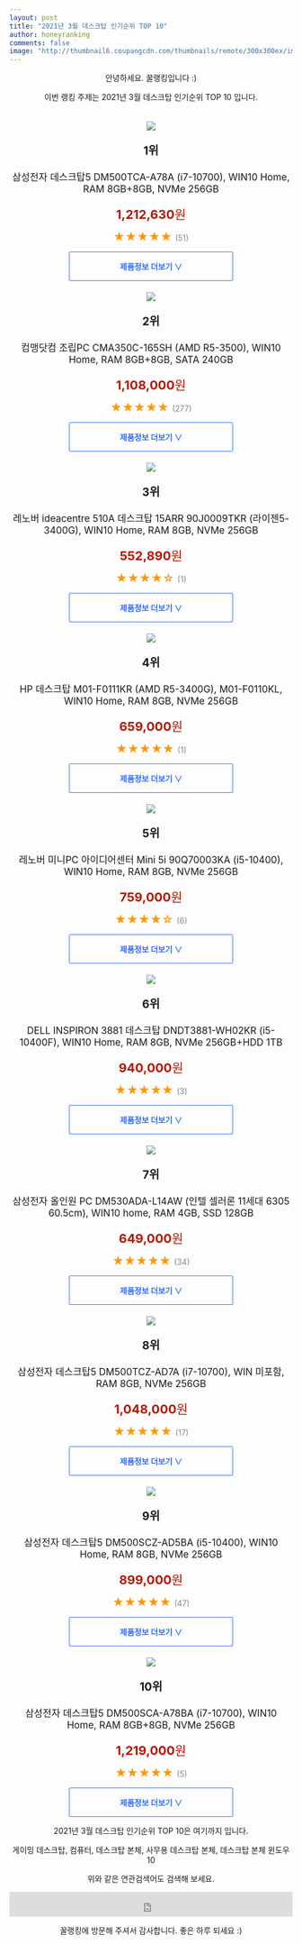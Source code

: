 ```yaml
--- 
layout: post 
title: "2021년 3월 데스크탑 인기순위 TOP 10" 
author: honeyranking 
comments: false 
image: "http://thumbnail6.coupangcdn.com/thumbnails/remote/300x300ex/image/retail/images/2020/10/29/15/9/6270d222-4aa7-47f2-8556-7a648ea34976.jpg" 
--- 
```

<p style="text-align: center;">안녕하세요. 꿀랭킹입니다 :)</p> <p style="text-align: center;">이번 랭킹 주제는 2021년 3월 데스크탑 인기순위 TOP 10 입니다.</p><center><img src="http://thumbnail6.coupangcdn.com/thumbnails/remote/300x300ex/image/retail/images/2020/10/29/15/9/6270d222-4aa7-47f2-8556-7a648ea34976.jpg" style="margin-top:20px" /></center> <p style="text-align: center; font-size: 20px"><b>1위</b></p> <p style="text-align: center; font-size: 17px">삼성전자 데스크탑5 DM500TCA-A78A (i7-10700), WIN10 Home, RAM 8GB+8GB, NVMe 256GB</p> <p style="text-align: center;"><span style="color: #b61800; font-size: 22px;"><b>1,212,630</b>원</span></p> <p style="text-align: center;"><span style="color: #ff9600; font-size: 20px;">★★★★★ </span><span style="color: #878787;">(51)</span></p> <center><a href="https://coupa.ng/bTJXvY"> <div style="font-size: 14px; display: inline-block; padding: 15px 90px; color: #346aff; border-radius: 2px; border: 1px solid #346aff; cursor: pointer;"><b>제품정보 더보기 &or;</b></div> </a></center><center><img src="http://thumbnail8.coupangcdn.com/thumbnails/remote/300x300ex/image/retail/images/112863383790564-8b0a76b2-76db-45d8-87ec-bd1c32388602.jpg" style="margin-top:20px" /></center> <p style="text-align: center; font-size: 20px"><b>2위</b></p> <p style="text-align: center; font-size: 17px">컴맹닷컴 조립PC CMA350C-165SH (AMD R5-3500), WIN10 Home, RAM 8GB+8GB, SATA 240GB</p> <p style="text-align: center;"><span style="color: #b61800; font-size: 22px;"><b>1,108,000</b>원</span></p> <p style="text-align: center;"><span style="color: #ff9600; font-size: 20px;">★★★★★ </span><span style="color: #878787;">(277)</span></p> <center><a href="https://coupa.ng/bTJXvZ"> <div style="font-size: 14px; display: inline-block; padding: 15px 90px; color: #346aff; border-radius: 2px; border: 1px solid #346aff; cursor: pointer;"><b>제품정보 더보기 &or;</b></div> </a></center><center><img src="http://thumbnail9.coupangcdn.com/thumbnails/remote/300x300ex/image/rs_quotation_api/ymlquxdu/28d54f1473df44b3826346833d1e65d9.jpg" style="margin-top:20px" /></center> <p style="text-align: center; font-size: 20px"><b>3위</b></p> <p style="text-align: center; font-size: 17px">레노버 ideacentre 510A 데스크탑 15ARR 90J0009TKR (라이젠5-3400G), WIN10 Home, RAM 8GB, NVMe 256GB</p> <p style="text-align: center;"><span style="color: #b61800; font-size: 22px;"><b>552,890</b>원</span></p> <p style="text-align: center;"><span style="color: #ff9600; font-size: 20px;">★★★★☆ </span><span style="color: #878787;">(1)</span></p> <center><a href="https://coupa.ng/bTJXv1"> <div style="font-size: 14px; display: inline-block; padding: 15px 90px; color: #346aff; border-radius: 2px; border: 1px solid #346aff; cursor: pointer;"><b>제품정보 더보기 &or;</b></div> </a></center><center><img src="http://thumbnail9.coupangcdn.com/thumbnails/remote/300x300ex/image/retail/images/2020/11/23/15/8/5918fb0b-8cec-4854-94b3-3411d166ca9e.jpg" style="margin-top:20px" /></center> <p style="text-align: center; font-size: 20px"><b>4위</b></p> <p style="text-align: center; font-size: 17px">HP 데스크탑 M01-F0111KR (AMD R5-3400G), M01-F0110KL, WIN10 Home, RAM 8GB, NVMe 256GB</p> <p style="text-align: center;"><span style="color: #b61800; font-size: 22px;"><b>659,000</b>원</span></p> <p style="text-align: center;"><span style="color: #ff9600; font-size: 20px;">★★★★★ </span><span style="color: #878787;">(1)</span></p> <center><a href="https://coupa.ng/bTJXv3"> <div style="font-size: 14px; display: inline-block; padding: 15px 90px; color: #346aff; border-radius: 2px; border: 1px solid #346aff; cursor: pointer;"><b>제품정보 더보기 &or;</b></div> </a></center><center><img src="http://thumbnail6.coupangcdn.com/thumbnails/remote/300x300ex/image/retail/images/2020/10/05/20/7/d43e3464-bb9f-47ef-bf63-23dc641ecb6c.jpg" style="margin-top:20px" /></center> <p style="text-align: center; font-size: 20px"><b>5위</b></p> <p style="text-align: center; font-size: 17px">레노버 미니PC 아이디어센터 Mini 5i 90Q70003KA (i5-10400), WIN10 Home, RAM 8GB, NVMe 256GB</p> <p style="text-align: center;"><span style="color: #b61800; font-size: 22px;"><b>759,000</b>원</span></p> <p style="text-align: center;"><span style="color: #ff9600; font-size: 20px;">★★★★☆ </span><span style="color: #878787;">(6)</span></p> <center><a href="https://coupa.ng/bTJXv5"> <div style="font-size: 14px; display: inline-block; padding: 15px 90px; color: #346aff; border-radius: 2px; border: 1px solid #346aff; cursor: pointer;"><b>제품정보 더보기 &or;</b></div> </a></center><center><img src="http://thumbnail8.coupangcdn.com/thumbnails/remote/300x300ex/image/retail/images/2020/07/24/12/0/5a861f88-5643-4ee6-b3f6-b9c0add424bc.jpg" style="margin-top:20px" /></center> <p style="text-align: center; font-size: 20px"><b>6위</b></p> <p style="text-align: center; font-size: 17px">DELL INSPIRON 3881 데스크탑 DNDT3881-WH02KR (i5-10400F), WIN10 Home, RAM 8GB, NVMe 256GB+HDD 1TB</p> <p style="text-align: center;"><span style="color: #b61800; font-size: 22px;"><b>940,000</b>원</span></p> <p style="text-align: center;"><span style="color: #ff9600; font-size: 20px;">★★★★★ </span><span style="color: #878787;">(3)</span></p> <center><a href="https://coupa.ng/bTJXv9"> <div style="font-size: 14px; display: inline-block; padding: 15px 90px; color: #346aff; border-radius: 2px; border: 1px solid #346aff; cursor: pointer;"><b>제품정보 더보기 &or;</b></div> </a></center><center><img src="http://thumbnail9.coupangcdn.com/thumbnails/remote/300x300ex/image/retail/images/2021/01/26/10/3/d5cfa225-10ca-4e5b-a27c-777329f05104.jpg" style="margin-top:20px" /></center> <p style="text-align: center; font-size: 20px"><b>7위</b></p> <p style="text-align: center; font-size: 17px">삼성전자 올인원 PC DM530ADA-L14AW (인텔 셀러론 11세대 6305 60.5cm), WIN10 home, RAM 4GB, SSD 128GB</p> <p style="text-align: center;"><span style="color: #b61800; font-size: 22px;"><b>649,000</b>원</span></p> <p style="text-align: center;"><span style="color: #ff9600; font-size: 20px;">★★★★★ </span><span style="color: #878787;">(34)</span></p> <center><a href="https://coupa.ng/bTJXwc"> <div style="font-size: 14px; display: inline-block; padding: 15px 90px; color: #346aff; border-radius: 2px; border: 1px solid #346aff; cursor: pointer;"><b>제품정보 더보기 &or;</b></div> </a></center><center><img src="http://thumbnail7.coupangcdn.com/thumbnails/remote/300x300ex/image/retail/images/2020/08/24/14/2/56ac4a8a-336b-49fa-acc9-9b33acf4dcd1.jpg" style="margin-top:20px" /></center> <p style="text-align: center; font-size: 20px"><b>8위</b></p> <p style="text-align: center; font-size: 17px">삼성전자 데스크탑5 DM500TCZ-AD7A (i7-10700), WIN 미포함, RAM 8GB, NVMe 256GB</p> <p style="text-align: center;"><span style="color: #b61800; font-size: 22px;"><b>1,048,000</b>원</span></p> <p style="text-align: center;"><span style="color: #ff9600; font-size: 20px;">★★★★★ </span><span style="color: #878787;">(17)</span></p> <center><a href="https://coupa.ng/bTJXwg"> <div style="font-size: 14px; display: inline-block; padding: 15px 90px; color: #346aff; border-radius: 2px; border: 1px solid #346aff; cursor: pointer;"><b>제품정보 더보기 &or;</b></div> </a></center><center><img src="http://thumbnail9.coupangcdn.com/thumbnails/remote/300x300ex/image/retail/images/2020/12/23/10/1/ce764c68-a89d-4ada-b452-eb82820e1e13.jpg" style="margin-top:20px" /></center> <p style="text-align: center; font-size: 20px"><b>9위</b></p> <p style="text-align: center; font-size: 17px">삼성전자 데스크탑5 DM500SCZ-AD5BA (i5-10400), WIN10 Home, RAM 8GB, NVMe 256GB</p> <p style="text-align: center;"><span style="color: #b61800; font-size: 22px;"><b>899,000</b>원</span></p> <p style="text-align: center;"><span style="color: #ff9600; font-size: 20px;">★★★★★ </span><span style="color: #878787;">(47)</span></p> <center><a href="https://coupa.ng/bTJXwk"> <div style="font-size: 14px; display: inline-block; padding: 15px 90px; color: #346aff; border-radius: 2px; border: 1px solid #346aff; cursor: pointer;"><b>제품정보 더보기 &or;</b></div> </a></center><center><img src="http://thumbnail8.coupangcdn.com/thumbnails/remote/300x300ex/image/retail/images/2020/11/09/18/5/f040ffd5-5dcb-434f-b5f1-7fe44dd28a7e.jpg" style="margin-top:20px" /></center> <p style="text-align: center; font-size: 20px"><b>10위</b></p> <p style="text-align: center; font-size: 17px">삼성전자 데스크탑5 DM500SCA-A78BA (i7-10700), WIN10 Home, RAM 8GB+8GB, NVMe 256GB</p> <p style="text-align: center;"><span style="color: #b61800; font-size: 22px;"><b>1,219,000</b>원</span></p> <p style="text-align: center;"><span style="color: #ff9600; font-size: 20px;">★★★★★ </span><span style="color: #878787;">(5)</span></p> <center><a href="https://coupa.ng/bTJXwm"> <div style="font-size: 14px; display: inline-block; padding: 15px 90px; color: #346aff; border-radius: 2px; border: 1px solid #346aff; cursor: pointer;"><b>제품정보 더보기 &or;</b></div> </a></center> <p style="text-align: center;"> </p> <p style="text-align: center;"> </p> <p style="text-align: center;">2021년 3월 데스크탑 인기순위 TOP 10은 여기까지 입니다.</p> <p style="text-align: center;">게이밍 데스크탑, 컴퓨터, 데스크탑 본체, 사무용 데스크탑 본체, 데스크탑 본체 윈도우10</p> <p style="text-align: center;">위와 같은 연관검색어도 검색해 보세요.</p> <iframe src="https://coupa.ng/bSaIdo" width="100%" height="44" frameborder="0" scrolling="no" referrerpolicy="unsafe-url"></iframe> <p style="text-align: center;">꿀랭킹에 방문해 주셔서 감사합니다. 좋은 하루 되세요 :)</p>
